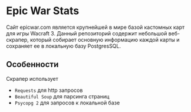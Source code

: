 # Epic War Stats
Сайт epicwar.com является крупнейшей в мире базой кастомных карт для игры Wacraft 3. Данный репозиторий содержит небольшой веб-скрапер, который собирает основную информацию каждой карты и сохраняет ее в локальную базу PostgresSQL.
## Особенности
Скрапер использует
* `Requests` для http запросов
* `Beautiful Soup` для парсинга страниц
* `Psycopg 2` для запросов к локальной базе